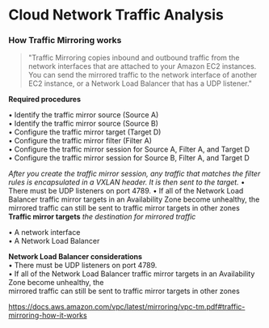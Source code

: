 # Cloud Network Traffic Analysis
### How Traffic Mirroring works

> "Traffic Mirroring copies inbound and outbound traffic from the network interfaces that are attached to
your Amazon EC2 instances. You can send the mirrored traffic to the network interface of another EC2
instance, or a Network Load Balancer that has a UDP listener."

**Required procedures** 

• Identify the traffic mirror source (Source A)  
• Identify the traffic mirror source (Source B)  
• Configure the traffic mirror target (Target D)  
• Configure the traffic mirror filter (Filter A)  
• Configure the traffic mirror session for Source A, Filter A, and Target D  
• Configure the traffic mirror session for Source B, Filter A, and Target D  

_After you create the traffic mirror session, any traffic that matches the filter rules is encapsulated in a
VXLAN header. It is then sent to the target._
• There must be UDP listeners on port 4789.
• If all of the Network Load Balancer traffic mirror targets in an Availability Zone become unhealthy, the
mirrored traffic can still be sent to traffic mirror targets in other zones
**Traffic mirror targets**
_the destination for mirrored traffic_

• A network interface  
• A Network Load Balancer  

**Network Load Balancer considerations**  
• There must be UDP listeners on port 4789.  
• If all of the Network Load Balancer traffic mirror targets in an Availability Zone become unhealthy, the  
mirrored traffic can still be sent to traffic mirror targets in other zones

https://docs.aws.amazon.com/vpc/latest/mirroring/vpc-tm.pdf#traffic-mirroring-how-it-works

